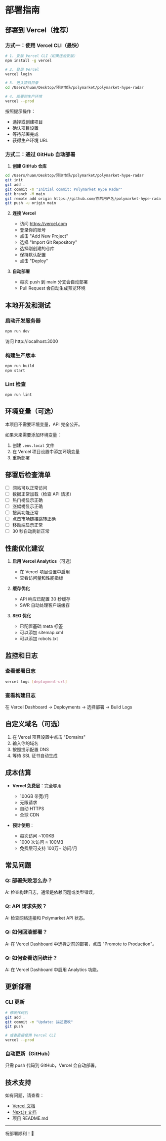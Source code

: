 # 部署指南

## 部署到 Vercel（推荐）

### 方式一：使用 Vercel CLI（最快）

```bash
# 1. 安装 Vercel CLI（如果还没安装）
npm install -g vercel

# 2. 登录 Vercel
vercel login

# 3. 进入项目目录
cd /Users/huan/Desktop/预测市场/polymarket/polymarket-hype-radar

# 4. 部署到生产环境
vercel --prod
```

按照提示操作：
- 选择或创建项目
- 确认项目设置
- 等待部署完成
- 获得生产环境 URL

### 方式二：通过 GitHub 自动部署

1. **创建 GitHub 仓库**
```bash
cd /Users/huan/Desktop/预测市场/polymarket/polymarket-hype-radar
git init
git add .
git commit -m "Initial commit: Polymarket Hype Radar"
git branch -M main
git remote add origin https://github.com/你的用户名/polymarket-hype-radar.git
git push -u origin main
```

2. **连接 Vercel**
   - 访问 https://vercel.com
   - 登录你的账号
   - 点击 "Add New Project"
   - 选择 "Import Git Repository"
   - 选择刚创建的仓库
   - 保持默认配置
   - 点击 "Deploy"

3. **自动部署**
   - 每次 push 到 main 分支会自动部署
   - Pull Request 会自动生成预览环境

## 本地开发和测试

### 启动开发服务器
```bash
npm run dev
```
访问 http://localhost:3000

### 构建生产版本
```bash
npm run build
npm start
```

### Lint 检查
```bash
npm run lint
```

## 环境变量（可选）

本项目不需要环境变量，API 完全公开。

如果未来需要添加环境变量：

1. 创建 `.env.local` 文件
2. 在 Vercel 项目设置中添加环境变量
3. 重新部署

## 部署后检查清单

- [ ] 网站可以正常访问
- [ ] 数据正常加载（检查 API 请求）
- [ ] 热门榜显示正确
- [ ] 涨幅榜显示正确
- [ ] 搜索功能正常
- [ ] 点击市场链接跳转正确
- [ ] 移动端显示正常
- [ ] 30 秒自动刷新正常

## 性能优化建议

1. **启用 Vercel Analytics**（可选）
   - 在 Vercel 项目设置中启用
   - 查看访问量和性能指标

2. **缓存优化**
   - API 响应已配置 30 秒缓存
   - SWR 自动处理客户端缓存

3. **SEO 优化**
   - 已配置基础 meta 标签
   - 可以添加 sitemap.xml
   - 可以添加 robots.txt

## 监控和日志

### 查看部署日志
```bash
vercel logs [deployment-url]
```

### 查看构建日志
在 Vercel Dashboard -> Deployments -> 选择部署 -> Build Logs

## 自定义域名（可选）

1. 在 Vercel 项目设置中点击 "Domains"
2. 输入你的域名
3. 按照提示配置 DNS
4. 等待 SSL 证书自动生成

## 成本估算

- **Vercel 免费层**：完全够用
  - 100GB 带宽/月
  - 无限请求
  - 自动 HTTPS
  - 全球 CDN

- **预计使用**：
  - 每次访问 ~100KB
  - 1000 次访问 ≈ 100MB
  - 免费层可支持 100万+ 访问/月

## 常见问题

### Q: 部署失败怎么办？
A: 检查构建日志，通常是依赖问题或类型错误。

### Q: API 请求失败？
A: 检查网络连接和 Polymarket API 状态。

### Q: 如何回滚部署？
A: 在 Vercel Dashboard 中选择之前的部署，点击 "Promote to Production"。

### Q: 如何查看访问统计？
A: 在 Vercel Dashboard 中启用 Analytics 功能。

## 更新部署

### CLI 更新
```bash
# 修改代码后
git add .
git commit -m "Update: 描述更改"
git push

# 或者直接使用 Vercel CLI
vercel --prod
```

### 自动更新（GitHub）
只需 push 代码到 GitHub，Vercel 会自动部署。

## 技术支持

如有问题，请查看：
- [Vercel 文档](https://vercel.com/docs)
- [Next.js 文档](https://nextjs.org/docs)
- 项目 README.md

---

祝部署顺利！🚀

